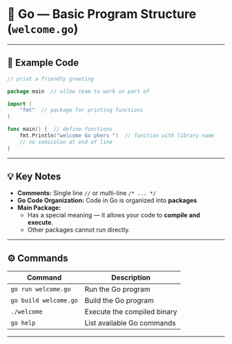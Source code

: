# 🐹 Go — Basic Program Structure (`welcome.go`)

---

## 📘 Example Code

```go
// print a friendly greeting

package main  // allow team to work on part of

import (
    "fmt"  // package for printing functions
)

func main() {  // define functions
    fmt.Println("welcome Go phers ")  // function with library name
    // no semicolon at end of line
}
```

---

## 💡 Key Notes

- **Comments:** Single line `//` or multi-line `/* ... */`  
- **Go Code Organization:** Code in Go is organized into **packages**  
- **Main Package:**  
  - Has a special meaning — it allows your code to **compile and execute**.  
  - Other packages cannot run directly.

---

## ⚙️ Commands

| Command | Description |
|----------|--------------|
| `go run welcome.go` | Run the Go program |
| `go build welcome.go` | Build the Go program |
| `./welcome` | Execute the compiled binary |
| `go help` | List available Go commands |

---
